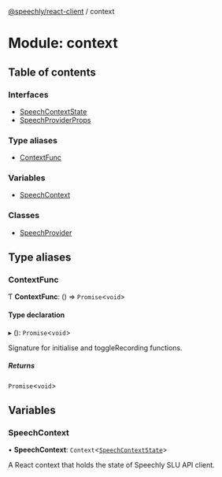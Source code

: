 [@speechly/react-client](../README.md) / context

# Module: context

## Table of contents

### Interfaces

- [SpeechContextState](../interfaces/context.SpeechContextState.md)
- [SpeechProviderProps](../interfaces/context.SpeechProviderProps.md)

### Type aliases

- [ContextFunc](context.md#contextfunc)

### Variables

- [SpeechContext](context.md#speechcontext)

### Classes

- [SpeechProvider](../classes/context.SpeechProvider.md)

## Type aliases

### ContextFunc

Ƭ **ContextFunc**: () => `Promise`<`void`\>

#### Type declaration

▸ (): `Promise`<`void`\>

Signature for initialise and toggleRecording functions.

##### Returns

`Promise`<`void`\>

## Variables

### SpeechContext

• **SpeechContext**: `Context`<[`SpeechContextState`](../interfaces/context.SpeechContextState.md)\>

A React context that holds the state of Speechly SLU API client.
